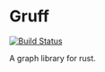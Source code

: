# Gruff
[![Build Status](https://travis-ci.org/ShaunKarran/gruff.svg?branch=master)](https://travis-ci.org/ShaunKarran/gruff)

A graph library for rust.
